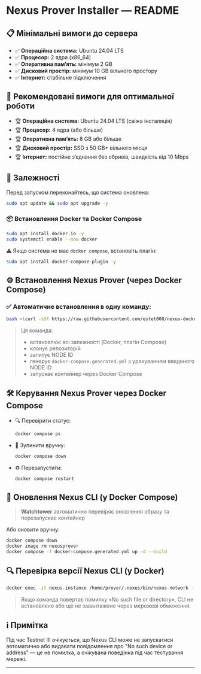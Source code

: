 # Nexus Prover Installer — README

## 📋 Мінімальні вимоги до сервера

- ✅ **Операційна система:** Ubuntu 24.04 LTS
- ✅ **Процесор:** 2 ядра (x86_64)
- ✅ **Оперативна памʼять:** мінімум 2 GB
- ✅ **Дисковий простір:** мінімум 10 GB вільного простору
- ✅ **Інтернет:** стабільне підключення

## 🚀 Рекомендовані вимоги для оптимальної роботи

- 🏆 **Операційна система:** Ubuntu 24.04 LTS (свіжа інсталяція)
- 🏆 **Процесор:** 4 ядра (або більше)
- 🏆 **Оперативна памʼять:** 8 GB або більше
- 🏆 **Дисковий простір:** SSD з 50 GB+ вільного місця
- 🏆 **Інтернет:** постійне зʼєднання без обривів, швидкість від 10 Mbps

## 🐳 Залежності

Перед запуском переконайтесь, що система оновлена:

```bash
sudo apt update && sudo apt upgrade -y
```

### 📦 Встановлення Docker та Docker Compose

```bash
sudo apt install docker.io -y
sudo systemctl enable --now docker
```

⚠️ Якщо система не має `docker compose`, встановіть плагін:

```bash
sudo apt install docker-compose-plugin -y
```

## ⚙️ Встановлення Nexus Prover (через Docker Compose)

### ✅ Автоматичне встановлення в одну команду:

```bash
bash <(curl -sSf https://raw.githubusercontent.com/estet008/nexus-docker-compose/main/bootstrap.sh)
```

> Ця команда:
> - встановлює всі залежності (Docker, плагін Compose)
> - клонує репозиторій
> - запитує NODE ID
> - генерує `docker-compose.generated.yml` з урахуванням введеного NODE ID
> - запускає контейнер через Docker Compose


## 🛠️ Керування Nexus Prover через Docker Compose

- 🔍 Перевірити статус:
  ```bash
  docker compose ps
  ```
- 🔴 Зупинити вручну:
  ```bash
  docker compose down
  ```
- ♻️ Перезапустити:
  ```bash
  docker compose restart
  ```

## 🔄 Оновлення Nexus CLI (у Docker Compose)

> **Watchtower** автоматично перевіряє оновлення образу та перезапускає контейнер

Або оновити вручну:

```bash
docker compose down
docker image rm nexusprover
docker compose -f docker-compose.generated.yml up -d --build
```

## 🔍 Перевірка версії Nexus CLI (у Docker)

```bash
docker exec -it nexus-instance /home/prover/.nexus/bin/nexus-network --version
```

> Якщо команда повертає помилку «No such file or directory», CLI не встановлено або ще не завантажено через мережеві обмеження.

## ℹ️ Примітка

Під час Testnet III очікується, що Nexus CLI може не запускатися автоматично або видавати повідомлення про "No such device or address" — це не помилка, а очікувана поведінка під час тестування мережі.

---
